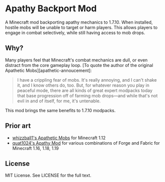 # Apathy Backport Mod

A Minecraft mod backporting apathy mechanics to 1.7.10. When
installed, hostile mobs will be unable to target or harm players. This
allows players to engage in combat selectively, while still having
access to mob drops.

## Why?

Many players feel that Minecraft's combat mechanics are dull, or even
distract from the core gameplay loop. [To quote the author of the
original Apathetic Mobs][apathetic-annoucement]:

> I have a crippling fear of mobs. It's really annoying, and I can't
> shake it, and I know others do, too. But, for whatever reason you
> play in peaceful mode, there are all kinds of great expert modpacks
> today that base progression off of farming mob drops—and while
> that's not evil in and of itself, for me, it's untenable.

[apathetic-announcement]: https://old.reddit.com/r/feedthebeast/comments/aa0rpm/peaceful_players_play_in_easyhard_mode_and_kill/

This mod brings the same benefits to 1.7.10 modpacks.

## Prior art
* [whizzball1's Apathetic
  Mobs](https://github.com/whizzball1/ApatheticMobs) for Minecraft
  1.12
* [quat1024's Apathy Mod](https://github.com/quat1024/apathy) for
  various combinations of Forge and Fabric for Minecraft 1.16, 1.18,
  1.19

## License
MIT License. See LICENSE for the full text.
